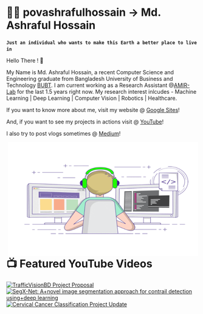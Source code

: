 

# 🏄‍♂️ povashrafulhossain  -> Md. Ashraful Hossain

**`Just an individual who wants to make this Earth a better place to live in`**



Hello There ! 👋 

My Name is Md. Ashraful Hossain, a recent Computer Science and Engineering graduate from Bangladesh University of Business and Technology [BUBT](https://bubt.edu.bd/). I am current working as a Research Assistant @[AMIR-Lab](https://www.linkedin.com/company/amirlab/) for the last 1.5 years right now. My research interest inlcudes - Machine Learning | Deep Learning | Computer Vision | Robotics | Healthcare.<br/>

If you want to know more about me, visit my website @ [Google Sites](https://sites.google.com/view/povashrafulhossain)!<br/>

And, if you want to see my projects in actions visit @  [YouTube](https://www.youtube.com/@povashraful)!<br/>

I also try to post vlogs sometimes @ [Medium](https://povashraful.medium.com/)!<br/>


<!-- GIF -->
<img align="right" height="300" width="500" src="https://raw.githubusercontent.com/mikonoid/mikonoid/main/images/gifs/coder3.gif" />

<br><br><br><br><br><br><br><br><br>




# 📺 Featured YouTube Videos
<!-- YouTube video cards from https://github.com/DenverCoder1/github-readme-youtube-cards -->
<!-- If you want to display the latest videos, then simply follow the instructions in the above repo. -->
<!-- If you however want to select which videos display, then you can manually generate the video link by changing the below parameters in angle brackets. -->
<!-- https://ytcards.demolab.com/?id=<video ID>&title=<video+title>&lang=en&timestamp=<video publish date in Unix time format>&background_color=%230d1117&title_color=%23ffffff&stats_color=%23dedede&max_title_lines=1&width=250&border_radius=5&duration=<video duration in seconds> "<video title>") -->
<!-- BEGIN YOUTUBE-CARDS -->
[![TrafficVisionBD Project Proposal](https://ytcards.demolab.com/?id=QPipnka0E7Q&title=TrafficVisionBD+Project+Proposal&lang=en&timestamp=1731494400&background_color=%230d1117&title_color=%23ffffff&stats_color=%23dedede&max_title_lines=1&width=250&border_radius=5&duration=436 "TrafficVisionBD Project Proposal")](https://www.youtube.com/watch?v=QPipnka0E7Q&t=389s)
[![SegX-Net: A+novel image segmentation approach for contrail detection using+deep learning](https://ytcards.demolab.com/?id=4zr3kRPjJ9o&title=SegX-Net:+A+novel+image+segmentation+approach+for+contrail+detection+using+deep+learning&lang=en&timestamp=1732770000&background_color=%230d1117&title_color=%23ffffff&stats_color=%23dedede&max_title_lines=1&width=250&border_radius=5&duration=436 "SegX-Net:+A+novel+image+segmentation+approach+for+contrail+detection+using+deep+learning.")](https://www.youtube.com/watch?v=4zr3kRPjJ9o&t=1s)
[![Cervical Cancer Classification Project Update](https://ytcards.demolab.com/?id=mJ_tJs8imUg&title=Cervical+Cancer+Classification+Project+Update&lang=en&timestamp=1738972800&background_color=%230d1117&title_color=%23ffffff&stats_color=%23dedede&max_title_lines=1&width=250&border_radius=5&duration=436 "Cervical Cancer Classification Project Update")](https://www.youtube.com/watch?v=mJ_tJs8imUg&t=10s)


<!-- END YOUTUBE-CARDS -->

<!-- Took github ideas from https://github.com/xsol05 and https://github.com/ForrestKnight/ForrestKnight/blob/master/README.md - Do check them out !
 -->
